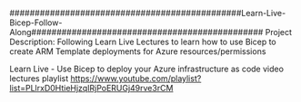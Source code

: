 ##############################################Learn-Live-Bicep-Follow-Along##############################################
Project Description: Following Learn Live Lectures to learn how to use Bicep to create ARM Template deployments for Azure resources/permissions

Learn Live - Use Bicep to deploy your Azure infrastructure as code video lectures playlist
https://www.youtube.com/playlist?list=PLlrxD0HtieHjzqIRjPoERUGj49rve3rCM
